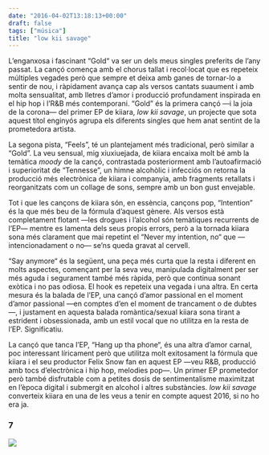 ```yaml
---
date: "2016-04-02T13:18:13+00:00"
draft: false
tags: ["música"]
title: "low kii savage"
---
```

L’enganxosa i fascinant “Gold“ va ser un dels meus singles preferits de l’any passat. La cançó comença amb el chorus tallat i recol·locat que es repeteix múltiples vegades però que sempre et deixa amb ganes de tornar-lo a sentir de nou, i ràpidament avança cap als versos cantats suaument i amb molta sensualitat, amb lletres d’amor i producció profundament inspirada en el hip hop i l’R&B més contemporani. “Gold” és la primera cançó —i la joia de la corona— del primer EP de kiiara, *low kii savage*, un projecte que sota aquest títol enginyós agrupa els diferents singles que hem anat sentint de la prometedora artista.

<!-- more -->

La segona pista, “Feels”, té un plantejament més tradicional, però similar a “Gold”. La veu sensual, mig xiuxiuejada, de kiiara encaixa molt bé amb la temàtica *moody* de la cançó, contrastada posteriorment amb l’autoafirmació i superioritat de “Tennesse”, un himne alcohòlic i infecciós on retorna la producció més electrònica de kiiara i companyia, amb fragments retallats i reorganitzats com un collage de sons, sempre amb un bon gust envejable. 

Tot i que les cançons de kiiara són, en essència, cançons pop, “Intention” és la que més beu de la fórmula d’aquest gènere. Als versos està completament flotant —les drogues i l’alcohol són temàtiques recurrents de l’EP— mentre es lamenta dels seus propis errors, però a la tornada kiiara sona més clarament que mai repetint el “Never my intention, no“ que —intencionadament o no— se’ns queda gravat al cervell. 

“Say anymore“ és la següent, una peça més curta que la resta i diferent en molts aspectes, començant per la seva veu, manipulada digitalment per ser més aguda i segurament també més ràpida, però que continua sonant exòtica i no pas odiosa. El hook es repeteix una vegada i una altra. En certa mesura és la balada de l’EP, una cançó d’amor passional en el moment d’amor passional —en comptes d’en el moment de trancament o de dubtes—, i justament en aquesta balada romàntica/sexual kiiara sona tirant a estrident i obsessionada, amb un estil vocal que no utilitza en la resta de l’EP. Significatiu.

La cançó que tanca l’EP, “Hang up tha phone“, és una altra d’amor carnal, poc interessant líricament però que utilitza molt exitosament la fórmula que kiiara i el seu productor Felix Snow fan en aquest EP —veu R&B, producció amb tocs d’electrònica i hip hop, melodies pop—. Un primer EP prometedor però també disfrutable com a petites dosis de sentimentalisme maximitzat en l’època digital i submergit en alcohol i altres substàncies. *low kii savage* converteix kiiara en una de les veus a tenir en compte aquest 2016, si no ho era ja.

### 7

<img id="splashFade" src="https://41.media.tumblr.com/d905cbed2fa75f367f69f3a7c17a6ca7/tumblr_o59g6xLHeW1u00ofno1_1280.jpg">